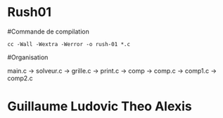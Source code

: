 # Rush01

#Commande de compilation

	cc -Wall -Wextra -Werror -o rush-01 *.c

#Organisation

main.c
-> solveur.c
-> grille.c
-> print.c
-> comp
	-> comp.c
	-> comp1.c
	-> comp2.c


# Guillaume Ludovic Theo  Alexis


